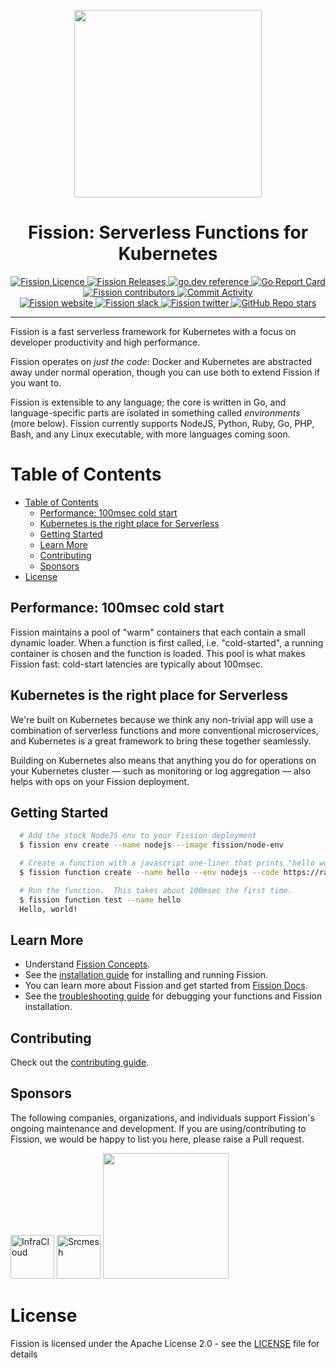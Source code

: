 <p align="center">
  <img src="https://fission.io/images/logo-gh.svg" width="300" />
  <br>
  <h1 align="center">Fission: Serverless Functions for Kubernetes</h1>
</p>

<p align="center">
  <a href="https://github.com/fission/fission/blob/master/LICENSE">
    <img alt="Fission Licence" src="https://img.shields.io/github/license/fission/fission">
  </a>
  <a href="https://github.com/fission/fission/releases">
    <img alt="Fission Releases" src="https://img.shields.io/github/release-pre/fission/fission.svg">
  </a>
  <a href="https://pkg.go.dev/github.com/fission/fission">
    <img alt="go.dev reference" src="https://img.shields.io/badge/go.dev-reference-007d9c?logo=go&logoColor=white">
  </a>
  <a href="https://goreportcard.com/report/github.com/fission/fission">
    <img src="https://goreportcard.com/badge/github.com/fission/fission" alt="Go Report Card" />
  </a>
  <a href="https://github.com/fission/fission/graphs/contributors">
    <img alt="Fission contributors" src="https://img.shields.io/github/contributors/fission/fission">
  </a>
  <a href="https://github.com/fission/fission/commits/master">
    <img alt="Commit Activity" src="https://img.shields.io/github/commit-activity/m/fission/fission">
  </a>
  <br>
  <a href="https://fission.io/">
    <img alt="Fission website" src="https://img.shields.io/badge/website-fission.io-blue">
  </a>
  <a href="https://fission.io/slack">
    <img alt="Fission slack" src="https://badgen.net/badge/slack/BotKube?icon=slack">
  </a>
  <a href="https://twitter.com/fissionio">
    <img alt="Fission twitter" src="https://img.shields.io/twitter/follow/fissionio?style=social">
  </a>
  <a href="https://github.com/fission/fission">
    <img alt="GitHub Repo stars" src="https://img.shields.io/github/stars/fission/fission?style=social">
  </a>
</p>

--------------

Fission is a fast serverless framework for Kubernetes with a focus on
developer productivity and high performance.

Fission operates on _just the code_: Docker and Kubernetes are
abstracted away under normal operation, though you can use both to
extend Fission if you want to.

Fission is extensible to any language; the core is written in Go, and
language-specific parts are isolated in something called
_environments_ (more below).  Fission currently supports NodeJS, Python, Ruby, Go, 
PHP, Bash, and any Linux executable, with more languages coming soon.

Table of Contents
=================
- [Table of Contents](#table-of-contents)
  - [Performance: 100msec cold start](#performance-100msec-cold-start)
  - [Kubernetes is the right place for Serverless](#kubernetes-is-the-right-place-for-serverless)
  - [Getting Started](#getting-started)
  - [Learn More](#learn-more)
  - [Contributing](#contributing)
  - [Sponsors](#sponsors)
- [License](#license)

## Performance: 100msec cold start

Fission maintains a pool of "warm" containers that each contain a
small dynamic loader.  When a function is first called,
i.e. "cold-started", a running container is chosen and the function is
loaded.  This pool is what makes Fission fast: cold-start latencies
are typically about 100msec.

## Kubernetes is the right place for Serverless

We're built on Kubernetes because we think any non-trivial app will
use a combination of serverless functions and more conventional
microservices, and Kubernetes is a great framework to bring these
together seamlessly.

Building on Kubernetes also means that anything you do for operations
on your Kubernetes cluster &mdash; such as monitoring or log
aggregation &mdash; also helps with ops on your Fission deployment.

## Getting Started

```bash
  # Add the stock NodeJS env to your Fission deployment
  $ fission env create --name nodejs --image fission/node-env

  # Create a function with a javascript one-liner that prints "hello world"
  $ fission function create --name hello --env nodejs --code https://raw.githubusercontent.com/fission/examples/master/nodejs/hello.js

  # Run the function.  This takes about 100msec the first time.
  $ fission function test --name hello
  Hello, world!
```

## Learn More

- Understand [Fission Concepts](https://fission.io/docs/concepts/).
- See the [installation guide](https://fission.io/docs/installation/) for installing and running Fission.
- You can learn more about Fission and get started from [Fission Docs](https://fission.io/docs).
- See the [troubleshooting guide](https://fission.io/docs/trouble-shooting/) for debugging your functions and Fission installation.

## Contributing

Check out the [contributing guide](CONTRIBUTING.md).

## Sponsors

The following companies, organizations, and individuals support Fission's ongoing maintenance and development. If you are using/contributing to Fission, we would be happy to list you here, please raise a Pull request.

<p>
  <a href="https://infracloud.io/"><img src="https://fission.io/sponsors/infracloud.png" alt="InfraCloud" height="70"></a>
  <a href="https://srcmesh.com/"><img src="https://fission.io/sponsors/srcmesh.png" alt="Srcmesh" height="70"></a>
  <a href="https://www.digitalocean.com/?utm_medium=opensource&utm_source=fissionio">
    <img src="https://opensource.nyc3.cdn.digitaloceanspaces.com/attribution/assets/PoweredByDO/DO_Powered_by_Badge_blue.svg" width="201px">
  </a>
</p>

# License

Fission is licensed under the Apache License 2.0 - see the [LICENSE](./LICENSE) file for details
